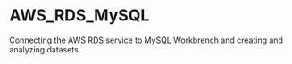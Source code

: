 # AWS_RDS_MySQL
Connecting the AWS RDS service to MySQL Workbrench and creating and analyzing datasets.
